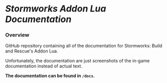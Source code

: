 # ***Stormworks Addon Lua Documentation***

### **Overview**
GitHub repository containing all of the documentation for Stormworks: Build and Rescue's Addon Lua.

Unfortunately, the documentation are just screenshots of the in-game documentation instead of actual text.

**The documentation can be found in `/docs`.**